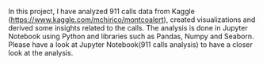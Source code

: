 In this project, I have analyzed 911 calls data from Kaggle (https://www.kaggle.com/mchirico/montcoalert), created visualizations and derived some insights related to the calls.
The analysis is done in Jupyter Notebook using Python and libraries such as Pandas, Numpy and Seaborn. Please have a look at Jupyter Notebook(911 calls analysis) to have
a closer look at the analysis.
